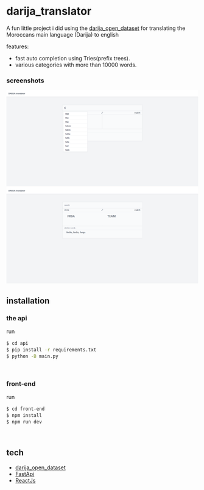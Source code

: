 # darija_translator
A fun little project i did using the [darija_open_dataset](https://github.com/darija-open-dataset/dataset)
for translating the Moroccans main language (Darija) to english

features:
- fast auto completion using Tries(prefix trees).
- various categories with more than 10000 words.


### screenshots
![image info](res/screenshot1.png)
![image info](res/screenshot2.png)

## installation
### the api
run
```sh
$ cd api
$ pip install -r requirements.txt
$ python -B main.py
```

<br>

### front-end
run
```sh
$ cd front-end
$ npm install
$ npm run dev
```

<br>

## tech
- [darija_open_dataset](https://github.com/darija-open-dataset/dataset)
- [FastApi](https://github.com/tiangolo/fastapi)
- [ReactJs](https://github.com/facebook/react)

